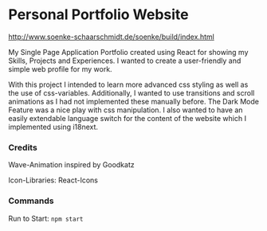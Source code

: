 # Personal Portfolio Website

http://www.soenke-schaarschmidt.de/soenke/build/index.html

My Single Page Application Portfolio created using React for showing my Skills, Projects and Experiences.
I wanted to create a user-friendly and simple web profile for my work.

With this project I intended to learn more advanced css styling as well as the use of css-variables.
Additionally, I wanted to use transitions and scroll animations as I had not implemented these manually before.
The Dark Mode Feature was a nice play with css manipulation.
I also wanted to have an easily extendable language switch for the content of the website which I implemented using
i18next.

### Credits

Wave-Animation inspired by Goodkatz

Icon-Libraries: React-Icons

### Commands

Run to Start: `npm start`
